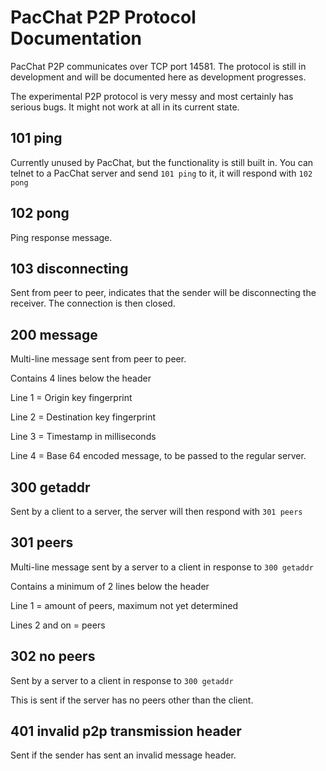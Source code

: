 # PacChat P2P Protocol Documentation

PacChat P2P communicates over TCP port 14581. The protocol is still in development and will be documented here as development progresses.

The experimental P2P protocol is very messy and most certainly has serious bugs. It might not work at all in its current state.

## 101 ping

Currently unused by PacChat, but the functionality is still built in. You can telnet to a PacChat server and send `101 ping` to it, it will respond with `102 pong`

## 102 pong

Ping response message.

## 103 disconnecting

Sent from peer to peer, indicates that the sender will be disconnecting the receiver. The connection is then closed.

## 200 message

Multi-line message sent from peer to peer.

Contains 4 lines below the header

Line 1 = Origin key fingerprint

Line 2 = Destination key fingerprint

Line 3 = Timestamp in milliseconds

Line 4 = Base 64 encoded message, to be passed to the regular server.

## 300 getaddr

Sent by a client to a server, the server will then respond with `301 peers`

## 301 peers

Multi-line message sent by a server to a client in response to `300 getaddr`

Contains a minimum of 2 lines below the header

Line 1 = amount of peers, maximum not yet determined

Lines 2 and on = peers

## 302 no peers

Sent by a server to a client in response to `300 getaddr`

This is sent if the server has no peers other than the client.

## 401 invalid p2p transmission header

Sent if the sender has sent an invalid message header.
